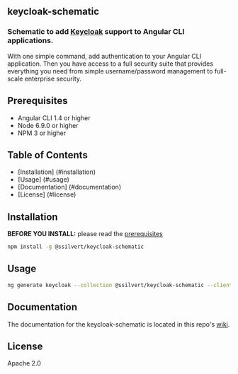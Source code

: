 ## keycloak-schematic
### Schematic to add [Keycloak](http://www.keycloak.org) support to Angular CLI applications.
With one simple command, add authentication to your Angular CLI application. 
Then you have access to a full security suite that provides everything you need
from simple username/password management to full-scale enterprise security.

## Prerequisites

* Angular CLI 1.4 or higher
* Node 6.9.0 or higher
* NPM 3 or higher

## Table of Contents

* [Installation] (#installation)
* [Usage] (#usage)
* [Documentation] (#documentation)
* [License] (#license)

## Installation

**BEFORE YOU INSTALL:** please read the [prerequisites](#prerequisites)

```bash
npm install -g @ssilvert/keycloak-schematic
```

## Usage

```bash
ng generate keycloak --collection @ssilvert/keycloak-schematic --clientId=myClientName
```

## Documentation

The documentation for the keycloak-schematic is located in this repo's [wiki](https://github.com/ssilvert/keycloak-schematic/wiki).

## License

Apache 2.0